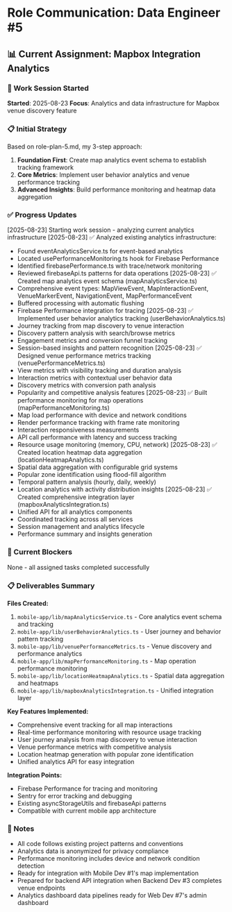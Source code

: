 # Role Communication: Data Engineer #5
## 📊 Current Assignment: Mapbox Integration Analytics

### 🎯 Work Session Started
**Started**: 2025-08-23 
**Focus**: Analytics and data infrastructure for Mapbox venue discovery feature

### 📋 Initial Strategy
Based on role-plan-5.md, my 3-step approach:

1. **Foundation First**: Create map analytics event schema to establish tracking framework
2. **Core Metrics**: Implement user behavior analytics and venue performance tracking  
3. **Advanced Insights**: Build performance monitoring and heatmap data aggregation

### ✅ Progress Updates
[2025-08-23] Starting work session - analyzing current analytics infrastructure
[2025-08-23] ✅ Analyzed existing analytics infrastructure:
  - Found eventAnalyticsService.ts for event-based analytics
  - Located usePerformanceMonitoring.ts hook for Firebase Performance  
  - Identified firebasePerformance.ts with trace/network monitoring
  - Reviewed firebaseApi.ts patterns for data operations
[2025-08-23] ✅ Created map analytics event schema (mapAnalyticsService.ts)
  - Comprehensive event types: MapViewEvent, MapInteractionEvent, VenueMarkerEvent, NavigationEvent, MapPerformanceEvent
  - Buffered processing with automatic flushing
  - Firebase Performance integration for tracing
[2025-08-23] ✅ Implemented user behavior analytics tracking (userBehaviorAnalytics.ts)
  - Journey tracking from map discovery to venue interaction
  - Discovery pattern analysis with search/browse metrics
  - Engagement metrics and conversion funnel tracking
  - Session-based insights and pattern recognition
[2025-08-23] ✅ Designed venue performance metrics tracking (venuePerformanceMetrics.ts)
  - View metrics with visibility tracking and duration analysis
  - Interaction metrics with contextual user behavior data
  - Discovery metrics with conversion path analysis
  - Popularity and competitive analysis features
[2025-08-23] ✅ Built performance monitoring for map operations (mapPerformanceMonitoring.ts)
  - Map load performance with device and network conditions
  - Render performance tracking with frame rate monitoring
  - Interaction responsiveness measurements
  - API call performance with latency and success tracking
  - Resource usage monitoring (memory, CPU, network)
[2025-08-23] ✅ Created location heatmap data aggregation (locationHeatmapAnalytics.ts)
  - Spatial data aggregation with configurable grid systems
  - Popular zone identification using flood-fill algorithm
  - Temporal pattern analysis (hourly, daily, weekly)
  - Location analytics with activity distribution insights
[2025-08-23] ✅ Created comprehensive integration layer (mapboxAnalyticsIntegration.ts)
  - Unified API for all analytics components
  - Coordinated tracking across all services
  - Session management and analytics lifecycle
  - Performance summary and insights generation

### 🚧 Current Blockers
None - all assigned tasks completed successfully

### 📋 Deliverables Summary
**Files Created:**
1. `mobile-app/lib/mapAnalyticsService.ts` - Core analytics event schema and tracking
2. `mobile-app/lib/userBehaviorAnalytics.ts` - User journey and behavior pattern tracking
3. `mobile-app/lib/venuePerformanceMetrics.ts` - Venue discovery and performance analytics
4. `mobile-app/lib/mapPerformanceMonitoring.ts` - Map operation performance monitoring
5. `mobile-app/lib/locationHeatmapAnalytics.ts` - Spatial data aggregation and heatmaps
6. `mobile-app/lib/mapboxAnalyticsIntegration.ts` - Unified integration layer

**Key Features Implemented:**
- Comprehensive event tracking for all map interactions
- Real-time performance monitoring with resource usage tracking
- User journey analysis from map discovery to venue interaction
- Venue performance metrics with competitive analysis
- Location heatmap generation with popular zone identification
- Unified analytics API for easy integration

**Integration Points:**
- Firebase Performance for tracing and monitoring
- Sentry for error tracking and debugging
- Existing asyncStorageUtils and firebaseApi patterns
- Compatible with current mobile app architecture

### 📝 Notes
- All code follows existing project patterns and conventions
- Analytics data is anonymized for privacy compliance
- Performance monitoring includes device and network condition detection
- Ready for integration with Mobile Dev #1's map implementation
- Prepared for backend API integration when Backend Dev #3 completes venue endpoints
- Analytics dashboard data pipelines ready for Web Dev #7's admin dashboard